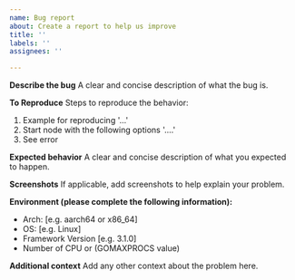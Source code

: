 ```yaml
---
name: Bug report
about: Create a report to help us improve
title: ''
labels: ''
assignees: ''

---
```


**Describe the bug**
A clear and concise description of what the bug is.

**To Reproduce**
Steps to reproduce the behavior:
1. Example for reproducing  '...'
2. Start node with the following options  '....'
3. See error

**Expected behavior**
A clear and concise description of what you expected to happen.

**Screenshots**
If applicable, add screenshots to help explain your problem.

**Environment (please complete the following information):**
 - Arch: [e.g. aarch64 or x86_64]
 - OS: [e.g. Linux]
 - Framework Version [e.g. 3.1.0]
 - Number of CPU or (GOMAXPROCS value)

**Additional context**
Add any other context about the problem here.
